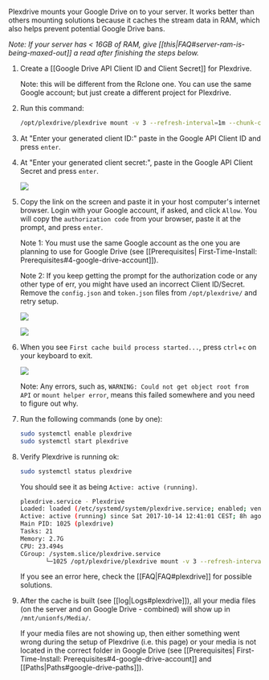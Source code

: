 Plexdrive mounts your Google Drive on to your server. It works better than others mounting solutions because it caches the stream data in RAM, which also helps prevent potential Google Drive bans. 

_Note: If your server has < 16GB of RAM, give [[this|FAQ#server-ram-is-being-maxed-out]] a read after finishing the steps below._


1. Create a [[Google Drive API Client ID and Client Secret]] for Plexdrive.

    Note: this will be different from the Rclone one. You can use the same Google account; but just create a different project for Plexdrive. 

1. Run this command:

    ```bash
    /opt/plexdrive/plexdrive mount -v 3 --refresh-interval=1m --chunk-check-threads=8 --chunk-load-threads=8 --chunk-load-ahead=4 --max-chunks=100 --fuse-options=allow_other,read_only --config=/opt/plexdrive --cache-file=/opt/plexdrive/cache.bolt /mnt/plexdrive
    ```
1. At "Enter your generated client ID:" paste in the Google API Client ID and press `enter`.

1. At "Enter your generated client secret:", paste in the Google API Client Secret and press `enter`.


   ![](https://i.imgur.com/QSOXgLU.png)

1. Copy the link on the screen  and paste it in your host computer's internet browser. Login with your Google account, if asked, and click `Allow`. You will copy the `authorization code` from your browser, paste it at the prompt, and press `enter`.


   Note 1: You must use the same Google account as the one you are planning to use for Google Drive (see [[Prerequisites| First-Time-Install: Prerequisites#4-google-drive-account]]).

   Note 2: If you keep getting the prompt for the authorization code or any other type of err, you might have used an incorrect Client ID/Secret. Remove the `config.json` and `token.json` files from `/opt/plexdrive/` and retry setup.


   ![](https://i.imgur.com/CJzgkhn.png)


   ![](https://i.imgur.com/eN9pfqo.png)
   
1. When you see `First cache build process started...`, press `ctrl`+`c` on your keyboard to exit.

   ![](http://i.imgur.com/bDTmXbT.png)

    Note: Any errors, such as, `WARNING: Could not get object root from API` or `mount helper error`, means this failed somewhere and you need to figure out why. 

1. Run the following commands (one by one):

    ```bash
    sudo systemctl enable plexdrive
    sudo systemctl start plexdrive
    ```
1. Verify Plexdrive is running ok:

    ```bash
    sudo systemctl status plexdrive
    ```

    You should see it as being `Active: active (running)`.

    ```bash
   plexdrive.service - Plexdrive
   Loaded: loaded (/etc/systemd/system/plexdrive.service; enabled; vendor preset: enabled)
   Active: active (running) since Sat 2017-10-14 12:41:01 CEST; 8h ago
   Main PID: 1025 (plexdrive)
   Tasks: 21
   Memory: 2.7G
   CPU: 23.494s
   CGroup: /system.slice/plexdrive.service
           └─1025 /opt/plexdrive/plexdrive mount -v 3 --refresh-interval=1m --chunk-check-threads=8 --chunk-load-threads=8 --chunk-
    ```

    If you see an error here, check the [[FAQ|FAQ#plexdrive]] for possible solutions. 

1. After the cache is built (see [[log|Logs#plexdrive]]), all your media files (on the server and on Google Drive - combined) will show up in `/mnt/unionfs/Media/`.

   If your media files are not showing up, then either something went wrong during the setup of Plexdrive (i.e. this page) or your media is not located in the correct folder in Google Drive (see [[Prerequisites| First-Time-Install: Prerequisites#4-google-drive-account]] and [[Paths|Paths#google-drive-paths]]).